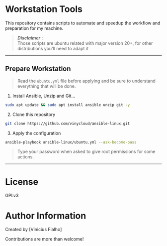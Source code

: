 # Workstation Tools

This repository contains scripts to automate and speedup the workflow and preparation for my machine.

> **_Disclaimer_** :  
> Those scripts are ubuntu related with major version 20+, for other distributions you'll need to adapt it
___

## Prepare Workstation

> Read the `ubuntu.yml` file before applying and be sure to understand everything that will be done.

1. Install Ansible, Unzip and Git...
```bash
sudo apt update && sudo apt install ansible unzip git -y
```
2. Clone this repository
```bash
git clone https://github.com/vinycloud/ansible-linux.git
```

3. Apply the configuration
```bash
ansible-playbook ansible-linux/ubuntu.yml --ask-become-pass
```
>Type your password when asked to give root permissions for some actions.
___

# License
GPLv3

# Author Information
Created by [Vinicius Fialho]

Contributions are more than welcome!
